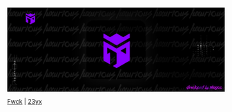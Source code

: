 [<img align="center" alt="23yx" src="https://raw.githubusercontent.com/23yx/lux/main/bannerrrr_novo.png" />][website]
<a href="https://www.github.com/23yx" target="_blank" rel="noreferrer">
<p><a href="https://fwck.cc";  target="website">Fwck</a> | <a href="https://https://discordapp.com/users/852620708743086100";  target="discord">23yx</a></p>
</div>

[website]: https://fwck.cc/
